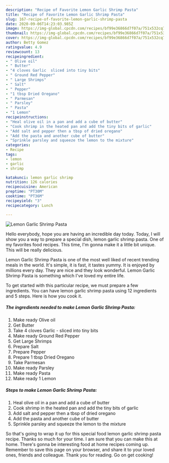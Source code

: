 ```yaml
---
description: "Recipe of Favorite Lemon Garlic Shrimp Pasta"
title: "Recipe of Favorite Lemon Garlic Shrimp Pasta"
slug: 167-recipe-of-favorite-lemon-garlic-shrimp-pasta
date: 2020-09-06T14:23:03.985Z
image: https://img-global.cpcdn.com/recipes/bf99e36866d7f07a/751x532cq70/lemon-garlic-shrimp-pasta-recipe-main-photo.jpg
thumbnail: https://img-global.cpcdn.com/recipes/bf99e36866d7f07a/751x532cq70/lemon-garlic-shrimp-pasta-recipe-main-photo.jpg
cover: https://img-global.cpcdn.com/recipes/bf99e36866d7f07a/751x532cq70/lemon-garlic-shrimp-pasta-recipe-main-photo.jpg
author: Betty Gomez
ratingvalue: 4.9
reviewcount: 13
recipeingredient:
- " Olive oil"
- " Butter"
- "4 cloves Garlic  sliced into tiny bits"
- " Ground Red Pepper"
- " Large Shrimps"
- " Salt"
- " Pepper"
- "1 tbsp Dried Oregano"
- " Parmesan"
- " Parsley"
- " Pasta"
- "1 Lemon"
recipeinstructions:
- "Heal olive oil in a pan and add a cube of butter"
- "Cook shrimp in the heated pan and add the tiny bits of garlic"
- "Add salt and pepper then a tbsp of dried oregano"
- "Add the pasta and another cube of butter"
- "Sprinkle parsley and squeeze the lemon to the mixture"
categories:
- Recipe
tags:
- lemon
- garlic
- shrimp

katakunci: lemon garlic shrimp 
nutrition: 126 calories
recipecuisine: American
preptime: "PT30M"
cooktime: "PT36M"
recipeyield: "3"
recipecategory: Lunch

---
```



![Lemon Garlic Shrimp Pasta](https://img-global.cpcdn.com/recipes/bf99e36866d7f07a/751x532cq70/lemon-garlic-shrimp-pasta-recipe-main-photo.jpg)

Hello everybody, hope you are having an incredible day today. Today, I will show you a way to prepare a special dish, lemon garlic shrimp pasta. One of my favorites food recipes. This time, I'm gonna make it a little bit unique. This will be really delicious.

Lemon Garlic Shrimp Pasta is one of the most well liked of recent trending meals in the world. It's simple, it is fast, it tastes yummy. It is enjoyed by millions every day. They are nice and they look wonderful. Lemon Garlic Shrimp Pasta is something which I've loved my entire life.




To get started with this particular recipe, we must prepare a few ingredients. You can have lemon garlic shrimp pasta using 12 ingredients and 5 steps. Here is how you cook it.

<!--inarticleads1-->

##### The ingredients needed to make Lemon Garlic Shrimp Pasta:

1. Make ready  Olive oil
1. Get  Butter
1. Take 4 cloves Garlic - sliced into tiny bits
1. Make ready  Ground Red Pepper
1. Get  Large Shrimps
1. Prepare  Salt
1. Prepare  Pepper
1. Prepare 1 tbsp Dried Oregano
1. Take  Parmesan
1. Make ready  Parsley
1. Make ready  Pasta
1. Make ready 1 Lemon




<!--inarticleads2-->

##### Steps to make Lemon Garlic Shrimp Pasta:

1. Heal olive oil in a pan and add a cube of butter
1. Cook shrimp in the heated pan and add the tiny bits of garlic
1. Add salt and pepper then a tbsp of dried oregano
1. Add the pasta and another cube of butter
1. Sprinkle parsley and squeeze the lemon to the mixture




So that's going to wrap it up for this special food lemon garlic shrimp pasta recipe. Thanks so much for your time. I am sure that you can make this at home. There's gonna be interesting food at home recipes coming up. Remember to save this page on your browser, and share it to your loved ones, friends and colleague. Thank you for reading. Go on get cooking!
